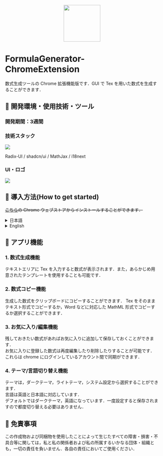 <p align="center">
<img width="120" src="https://github.com/user-attachments/assets/69f3a5c7-b780-4812-855f-caa826f6c7f2">
</p>

# FormulaGenerator-ChromeExtension

数式生成ツールの Chrome 拡張機能版です．GUI で Tex を用いた数式を生成することができます．

## 🧩 開発環境・使用技術・ツール

<H3>開発期間：3週間</H3>

<H3>技術スタック</H3>
<a href="https://skillicons.dev">
   <img src="https://skillicons.dev/icons?i=typescript,react,redux,tailwindcss,latex"/>
</a> <p>Radix-UI / shadcn/ui / MathJax / i18next</p>
<h3>UI・ロゴ</H3>
<a href="https://skillicons.dev">
   <img src="https://skillicons.dev/icons?i=blender,figma,photoshop"/>
</a>

## 🧩 導入方法(How to get started)

~~[こちら]()の Chrome ウェブストアからインストールすることができます．~~

<details>
<summary>日本語</summary>

MathJax の内部に CDN が使われているため，Chrome ウェブストアで公開することができませんでした．ローカルで使用する方法を載せています．

1. Releases からソースコード(zip)を任意の場所にダウンロードしてください．
2. `dist-firefox-v2`フォルダを任意の場所に配置してください．
3. Chrome の拡張機能の設定から「デベロッパーモード」を ON にしてください．
4. 「パッケージ化されてない拡張機能を読み込む」をクリックし，`dist-firefox-v2`フォルダを読み込ませてください．
</details>

<details>
<summary>English</summary>

Because MathJax uses a CDN internally, it was not possible to publish it on the Chrome Web Store. Here is how to use it locally.

1. Download the source code (zip) from Releases to a location of your choice.
2. Place the `dist-firefox-v2` folder in a location of your choice.
3. Turn on "Developer mode" in the Chrome extension settings.
4. Click "Load unpackaged extension" and load the `dist-firefox-v2` folder.
</details>

## 🧩 アプリ機能

### 1. 数式生成機能

テキストエリアに Tex を入力すると数式が表示されます．また，あらかじめ用意されたテンプレートを使用することも可能です．

### 2. 数式コピー機能

生成した数式をクリップボードにコピーすることができます． Tex をそのままテキスト形式でコピーするか，Word などに対応した MathML 形式でコピーするか選択することができます．

### 3. お気に入り/編集機能

残しておきたい数式があればお気に入りに追加して保存しておくことができます．  
お気に入りに登録した数式は再度編集したり削除したりすることが可能です．  
これらは chrome にログインしているアカウント間で同期ができます．

### 4. テーマ/言語切り替え機能

テーマは，ダークテーマ，ライトテーマ，システム設定から選択することができます．  
言語は英語と日本語に対応しています．  
デフォルトではダークテーマ，英語になっています．一度設定すると保存されますので都度切り替える必要はありません．

## 🧩 免責事項

この作成物および同梱物を使用したことによって生じたすべての障害・損害・不具合等に関しては，私と私の関係者および私の所属するいかなる団体・組織とも，一切の責任を負いません．各自の責任においてご使用ください．
